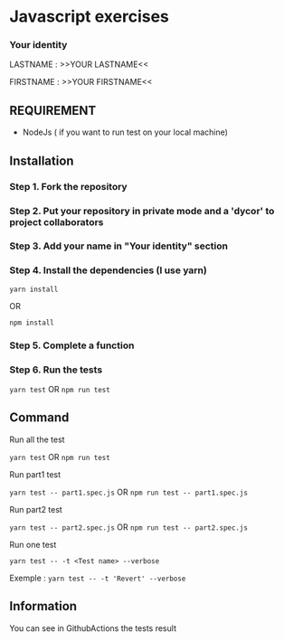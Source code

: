 # Javascript exercises

### Your identity

LASTNAME : >>YOUR LASTNAME<<

FIRSTNAME : >>YOUR FIRSTNAME<<

## REQUIREMENT

- NodeJs ( if you want to run test on your local machine)

## Installation

### Step 1. Fork the repository
### Step 2. Put your repository in private mode and a 'dycor' to project collaborators 
### Step 3. Add your name in "Your identity" section
### Step 4. Install the dependencies (I use yarn)

`yarn install`

OR

`npm install`

### Step 5. Complete a function

### Step 6. Run the tests

`yarn test` OR `npm run test`

## Command

Run all the test

`yarn test` OR `npm run test`


Run part1 test

`yarn test -- part1.spec.js` OR `npm run test -- part1.spec.js`

Run part2 test

`yarn test -- part2.spec.js` OR `npm run test -- part2.spec.js`

Run one test

`yarn test -- -t <Test name> --verbose`

Exemple : `yarn test -- -t 'Revert' --verbose`


## Information

You can see in GithubActions the tests result
